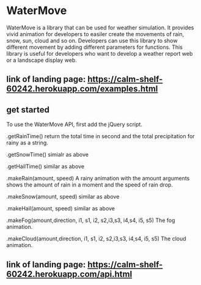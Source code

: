 # WaterMove
WaterMove is a library that can be used for weather simulation. It provides vivid animation for developers to easiler create the movements of rain, snow, sun, cloud and so on. Developers can use this library to show different movement by adding different parameters for functions. This library is useful for developers who want to develop a weather report web or a landscape display web.
## link of landing page: https://calm-shelf-60242.herokuapp.com/examples.html

## get started
To use the WaterMove API, first add the jQuery script.

.getRainTime()
 return the total time in second and the total precipitation for rainy as a string.

.getSnowTime()
simialr as above

.getHailTime()
similar as above

.makeRain(amount, speed)
A rainy animation with the amount arguments shows the amount of rain in a moment and the speed of rain drop.

.makeSnow(amount, speed)
similar as above

.makeHail(amount, speed)
similar as above
        
.makeFog(amount,direction, i1, s1, i2, s2,i3,s3, i4,s4, i5, s5)
The fog animation.

.makeCloud(amount,direction, i1, s1, i2, s2,i3,s3, i4,s4, i5, s5)
The cloud animation.
## link of landing page: https://calm-shelf-60242.herokuapp.com/api.html
   